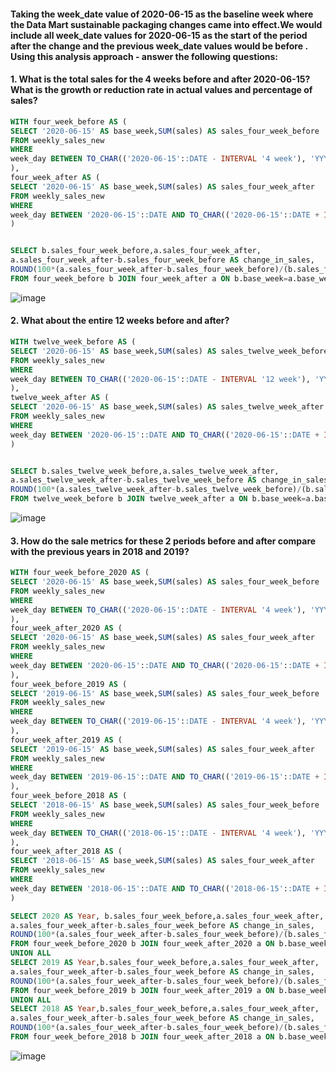 
#### Taking the week_date value of 2020-06-15 as the baseline week where the Data Mart sustainable packaging changes came into effect.We would include all week_date values for 2020-06-15 as the start of the period after the change and the previous week_date values would be before . Using this analysis approach - answer the following questions:

#### 1. What is the total sales for the 4 weeks before and after 2020-06-15? What is the growth or reduction rate in actual values and percentage of sales?
```sql
WITH four_week_before AS (
SELECT '2020-06-15' AS base_week,SUM(sales) AS sales_four_week_before
FROM weekly_sales_new
WHERE
week_day BETWEEN TO_CHAR(('2020-06-15'::DATE - INTERVAL '4 week'), 'YYYY-MM-DD')::DATE AND '2020-06-15'::DATE
),
four_week_after AS (
SELECT '2020-06-15' AS base_week,SUM(sales) AS sales_four_week_after
FROM weekly_sales_new
WHERE
week_day BETWEEN '2020-06-15'::DATE AND TO_CHAR(('2020-06-15'::DATE + INTERVAL '4 week'), 'YYYY-MM-DD')::DATE
)


SELECT b.sales_four_week_before,a.sales_four_week_after,
a.sales_four_week_after-b.sales_four_week_before AS change_in_sales,
ROUND(100*(a.sales_four_week_after-b.sales_four_week_before)/(b.sales_four_week_before ::NUMERIC),2) AS pct_change
FROM four_week_before b JOIN four_week_after a ON b.base_week=a.base_week;
```
![image](https://github.com/shivin316/8__Week_SQL_Challenge/assets/122541994/4c4ae67b-00db-448a-91a8-0d35fa7e5bb2)


#### 2. What about the entire 12 weeks before and after?
```sql
WITH twelve_week_before AS (
SELECT '2020-06-15' AS base_week,SUM(sales) AS sales_twelve_week_before
FROM weekly_sales_new
WHERE
week_day BETWEEN TO_CHAR(('2020-06-15'::DATE - INTERVAL '12 week'), 'YYYY-MM-DD')::DATE AND '2020-06-15'::DATE
),
twelve_week_after AS (
SELECT '2020-06-15' AS base_week,SUM(sales) AS sales_twelve_week_after
FROM weekly_sales_new
WHERE
week_day BETWEEN '2020-06-15'::DATE AND TO_CHAR(('2020-06-15'::DATE + INTERVAL '12 week'), 'YYYY-MM-DD')::DATE
)


SELECT b.sales_twelve_week_before,a.sales_twelve_week_after,
a.sales_twelve_week_after-b.sales_twelve_week_before AS change_in_sales,
ROUND(100*(a.sales_twelve_week_after-b.sales_twelve_week_before)/(b.sales_twelve_week_before ::NUMERIC),2) AS pct_change
FROM twelve_week_before b JOIN twelve_week_after a ON b.base_week=a.base_week;
```
![image](https://github.com/shivin316/8__Week_SQL_Challenge/assets/122541994/bbfff699-4b58-4a69-bc67-0df122ef3e90)


#### 3. How do the sale metrics for these 2 periods before and after compare with the previous years in 2018 and 2019?
```sql
WITH four_week_before_2020 AS (
SELECT '2020-06-15' AS base_week,SUM(sales) AS sales_four_week_before
FROM weekly_sales_new
WHERE
week_day BETWEEN TO_CHAR(('2020-06-15'::DATE - INTERVAL '4 week'), 'YYYY-MM-DD')::DATE AND '2020-06-15'::DATE
),
four_week_after_2020 AS (
SELECT '2020-06-15' AS base_week,SUM(sales) AS sales_four_week_after
FROM weekly_sales_new
WHERE
week_day BETWEEN '2020-06-15'::DATE AND TO_CHAR(('2020-06-15'::DATE + INTERVAL '4 week'), 'YYYY-MM-DD')::DATE
),
four_week_before_2019 AS (
SELECT '2019-06-15' AS base_week,SUM(sales) AS sales_four_week_before
FROM weekly_sales_new
WHERE
week_day BETWEEN TO_CHAR(('2019-06-15'::DATE - INTERVAL '4 week'), 'YYYY-MM-DD')::DATE AND '2019-06-15'::DATE
),
four_week_after_2019 AS (
SELECT '2019-06-15' AS base_week,SUM(sales) AS sales_four_week_after
FROM weekly_sales_new
WHERE
week_day BETWEEN '2019-06-15'::DATE AND TO_CHAR(('2019-06-15'::DATE + INTERVAL '4 week'), 'YYYY-MM-DD')::DATE
),
four_week_before_2018 AS (
SELECT '2018-06-15' AS base_week,SUM(sales) AS sales_four_week_before
FROM weekly_sales_new
WHERE
week_day BETWEEN TO_CHAR(('2018-06-15'::DATE - INTERVAL '4 week'), 'YYYY-MM-DD')::DATE AND '2018-06-15'::DATE
),
four_week_after_2018 AS (
SELECT '2018-06-15' AS base_week,SUM(sales) AS sales_four_week_after
FROM weekly_sales_new
WHERE
week_day BETWEEN '2018-06-15'::DATE AND TO_CHAR(('2018-06-15'::DATE + INTERVAL '4 week'), 'YYYY-MM-DD')::DATE
)

SELECT 2020 AS Year, b.sales_four_week_before,a.sales_four_week_after,
a.sales_four_week_after-b.sales_four_week_before AS change_in_sales,
ROUND(100*(a.sales_four_week_after-b.sales_four_week_before)/(b.sales_four_week_before ::NUMERIC),2) AS pct_change
FROM four_week_before_2020 b JOIN four_week_after_2020 a ON b.base_week=a.base_week
UNION ALL 
SELECT 2019 AS Year,b.sales_four_week_before,a.sales_four_week_after,
a.sales_four_week_after-b.sales_four_week_before AS change_in_sales,
ROUND(100*(a.sales_four_week_after-b.sales_four_week_before)/(b.sales_four_week_before ::NUMERIC),2) AS pct_change
FROM four_week_before_2019 b JOIN four_week_after_2019 a ON b.base_week=a.base_week
UNION ALL
SELECT 2018 AS Year,b.sales_four_week_before,a.sales_four_week_after,
a.sales_four_week_after-b.sales_four_week_before AS change_in_sales,
ROUND(100*(a.sales_four_week_after-b.sales_four_week_before)/(b.sales_four_week_before ::NUMERIC),2) AS pct_change
FROM four_week_before_2018 b JOIN four_week_after_2018 a ON b.base_week=a.base_week;
```
![image](https://github.com/shivin316/8__Week_SQL_Challenge/assets/122541994/7421795d-aa73-4507-85f5-a28184f5eea4)

